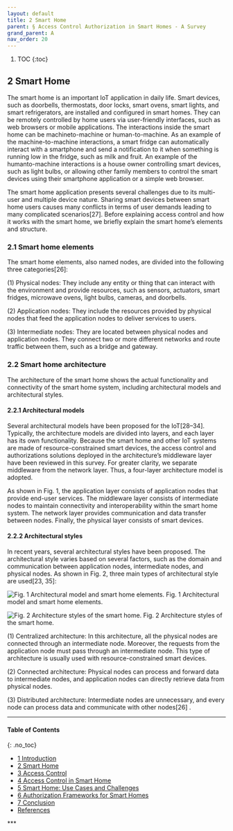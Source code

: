 ```yaml
---
layout: default
title: 2 Smart Home
parent: § Access Control Authorization in Smart Homes - A Survey   
grand_parent: A 
nav_order: 20 
---
```

<style>
.dont-break-out {
  /* These are technically the same, but use both */
  overflow-wrap: break-word;
  word-wrap: break-word;

     -ms-word-break: break-all;
  /* This is the dangerous one in WebKit, as it breaks things wherever */
  word-break: break-all;
  /* Instead use this non-standard one: */
  word-break: break-word;
}

.youtube-container {
    position: relative;
    width: 100%;
    height: 0;
    padding-bottom: 56.25%;
}
.youtube-video {
    position: absolute;
    top: 0;
    left: 0;
    width: 100%;
    height: 100%;
}

</style>

<div class="dont-break-out" markdown="1">

1. TOC
{:toc}

## 2 Smart Home
The smart home is an important IoT application in daily life. Smart devices, such as doorbells, thermostats, door locks, smart ovens, smart lights, and smart refrigerators, are installed and configured in smart homes. They can be remotely controlled by home users via user-friendly interfaces, such as web browsers or mobile applications. The interactions inside the smart home can be machineto-machine or human-to-machine. As an example of the machine-to-machine interactions, a smart fridge can automatically interact with a smartphone and send a notification to it when something is running low in the fridge, such as milk and fruit. An example of the humanto-machine interactions is a house owner controlling smart devices, such as light bulbs, or allowing other family members to control the smart devices using their smartphone application or a simple web browser.

The smart home application presents several challenges due to its multi-user and multiple device nature. Sharing smart devices between smart home users causes many conflicts in terms of user demands leading to many complicated scenarios[27]. Before explaining access control and how it works with the smart home, we briefly explain the smart home’s elements and structure.

### 2.1 Smart home elements
The smart home elements, also named nodes, are divided into the following three categories[26]:

(1) Physical nodes: They include any entity or thing that can interact with the environment and provide resources, such as sensors, actuators, smart fridges, microwave ovens, light bulbs, cameras, and doorbells.

(2) Application nodes: They include the resources provided by physical nodes that feed the application nodes to deliver services to users.

(3) Intermediate nodes: They are located between physical nodes and application nodes. They connect two or more different networks and route traffic between them, such as a bridge and gateway.

### 2.2 Smart home architecture
The architecture of the smart home shows the actual functionality and connectivity of the smart home system, including architectural models and architectural styles.

#### 2.2.1 Architectural models
Several architectural models have been proposed for the IoT[28–34]. Typically, the architecture models are divided into layers, and each layer has its own functionality. Because the smart home and other IoT systems are made of resource-constrained smart devices, the access control and authorizations solutions deployed in the architecture’s middleware layer have been reviewed in this survey. For greater clarity, we separate middleware from the network layer. Thus, a four-layer architecture model is adopted.

As shown in Fig. 1, the application layer consists of application nodes that provide end-user services. The middleware layer consists of intermediate nodes to maintain connectivity and interoperability within the smart home system. The network layer provides communication and data transfer between nodes. Finally, the physical layer consists of smart devices.

#### 2.2.2 Architectural styles
In recent years, several architectural styles have been proposed. The architectural style varies based on several factors, such as the domain and communication between application nodes, intermediate nodes, and physical nodes. As shown in Fig. 2, three main types of architectural style are used[23, 35]:

![Fig. 1 Architectural model and smart home elements.](https://statics.bsafes.com/images/papers/Access-Control-Authorization-in-Smart-Homes-A-Survey-Fig-1.png)
Fig. 1 Architectural model and smart home elements.

![Fig. 2 Architecture styles of the smart home.](https://statics.bsafes.com/images/papers/Access-Control-Authorization-in-Smart-Homes-A-Survey-Fig-2.png)
Fig. 2 Architecture styles of the smart home.

(1) Centralized architecture: In this architecture, all the physical nodes are connected through an intermediate node. Moreover, the requests from the application node must pass through an intermediate node. This type of architecture is usually used with resource-constrained smart devices. 

(2) Connected architecture: Physical nodes can process and forward data to intermediate nodes, and application nodes can directly retrieve data from physical nodes. 

(3) Distributed architecture: Intermediate nodes are unnecessary, and every node can process data and communicate with other nodes[26] .

***

#### Table of Contents
{: .no_toc}

<ul><li> <a href="/docs/A/Access-Control-Authorization-in-Smart-Homes-A-Survey-1/">
1 Introduction</a></li><li> <a href="/docs/A/Access-Control-Authorization-in-Smart-Homes-A-Survey-2/">
2 Smart Home</a></li><li> <a href="/docs/A/Access-Control-Authorization-in-Smart-Homes-A-Survey-3/">
3 Access Control</a></li><li> <a href="/docs/A/Access-Control-Authorization-in-Smart-Homes-A-Survey-4/">
4 Access Control in Smart Home</a></li><li> <a href="/docs/A/Access-Control-Authorization-in-Smart-Homes-A-Survey-5/">
5 Smart Home: Use Cases and Challenges</a></li><li> <a href="/docs/A/Access-Control-Authorization-in-Smart-Homes-A-Survey-6/">
6 Authorization Frameworks for Smart Homes</a></li><li> <a href="/docs/A/Access-Control-Authorization-in-Smart-Homes-A-Survey-7/">
7 Conclusion</a></li><li> <a href="/docs/A/Access-Control-Authorization-in-Smart-Homes-A-Survey-8/">
References</a></li></ul>
***

</div>
